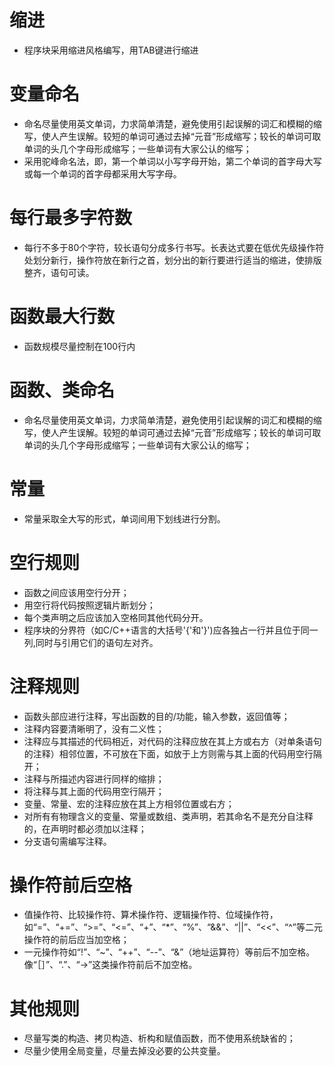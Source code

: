 # 缩进
* 程序块采用缩进风格编写，用TAB键进行缩进

# 变量命名
* 命名尽量使用英文单词，力求简单清楚，避免使用引起误解的词汇和模糊的缩写，使人产生误解。较短的单词可通过去掉“元音”形成缩写；较长的单词可取单词的头几个字母形成缩写；一些单词有大家公认的缩写；
* 采用驼峰命名法，即，第一个单词以小写字母开始，第二个单词的首字母大写或每一个单词的首字母都采用大写字母。

# 每行最多字符数
* 每行不多于80个字符，较长语句分成多行书写。长表达式要在低优先级操作符处划分新行，操作符放在新行之首，划分出的新行要进行适当的缩进，使排版整齐，语句可读。

# 函数最大行数
* 函数规模尽量控制在100行内

# 函数、类命名
* 命名尽量使用英文单词，力求简单清楚，避免使用引起误解的词汇和模糊的缩写，使人产生误解。较短的单词可通过去掉“元音”形成缩写；较长的单词可取单词的头几个字母形成缩写；一些单词有大家公认的缩写；

# 常量
* 常量采取全大写的形式，单词间用下划线进行分割。

# 空行规则
* 函数之间应该用空行分开；
* 用空行将代码按照逻辑片断划分； 
* 每个类声明之后应该加入空格同其他代码分开。 
* 程序块的分界符（如C/C++语言的大括号'{'和'}')应各独占一行并且位于同一列,同时与引用它们的语句左对齐。

# 注释规则
* 函数头部应进行注释，写出函数的目的/功能，输入参数，返回值等；
* 注释内容要清晰明了，没有二义性；
* 注释应与其描述的代码相近，对代码的注释应放在其上方或右方（对单条语句的注释）相邻位置，不可放在下面，如放于上方则需与其上面的代码用空行隔开； 
* 注释与所描述内容进行同样的缩排；
* 将注释与其上面的代码用空行隔开；
* 变量、常量、宏的注释应放在其上方相邻位置或右方；
* 对所有有物理含义的变量、常量或数组、类声明，若其命名不是充分自注释的，在声明时都必须加以注释；
* 分支语句需编写注释。

# 操作符前后空格
* 值操作符、比较操作符、算术操作符、逻辑操作符、位域操作符，如“=”、“+=”、“>=”、“<=”、“+”、“*”、“%”、“&&”、“||”、“<<”、“^”等二元操作符的前后应当加空格；
* 一元操作符如“!”、“~”、“++”、“--”、“&”（地址运算符）等前后不加空格。像“［］”、“.”、“->”这类操作符前后不加空格。

# 其他规则
* 尽量写类的构造、拷贝构造、析构和赋值函数，而不使用系统缺省的；
* 尽量少使用全局变量，尽量去掉没必要的公共变量。